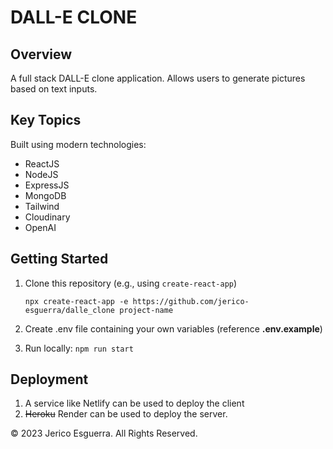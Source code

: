 # DALL-E CLONE

## Overview
A full stack DALL-E clone application. Allows users to generate pictures based on text inputs.

## Key Topics
Built using modern technologies:

* ReactJS
* NodeJS
* ExpressJS
* MongoDB
* Tailwind
* Cloudinary
* OpenAI

## Getting Started

1. Clone this repository (e.g., using `create-react-app`)

	`npx create-react-app -e https://github.com/jerico-esguerra/dalle_clone project-name`

2. Create .env file containing your own variables (reference **.env.example**)
3. Run locally: `npm run start`

## Deployment

1. A service like Netlify can be used to deploy the client
2. ~~Heroku~~ Render can be used to deploy the server.

© 2023 Jerico Esguerra. All Rights Reserved.